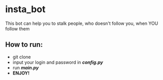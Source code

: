 # insta_bot
This bot can help you to stalk people, who doesn't follow you, when YOU follow them 
## How to run:
* git clone
* input your login and password in ***config.py***
* run ***main.py***
* **ENJOY!**
